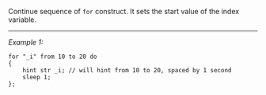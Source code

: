 Continue sequence of `for` construct. It sets the start value of the index variable.


---
*Example 1:*
```sqf
for "_i" from 10 to 20 do
{
	hint str _i; // will hint from 10 to 20, spaced by 1 second
	sleep 1;
};
```